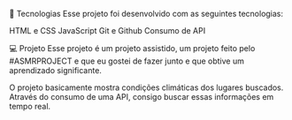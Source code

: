 🚀 Tecnologias
Esse projeto foi desenvolvido com as seguintes tecnologias:

HTML e CSS
JavaScript
Git e Github
Consumo de API

💻 Projeto
Esse projeto é um projeto assistido, um projeto feito pelo #ASMRPROJECT e que eu gostei de fazer junto e que obtive um aprendizado significante.

O projeto basicamente mostra condições climáticas dos lugares buscados. Através do consumo de uma API, consigo buscar essas informações em tempo real.
